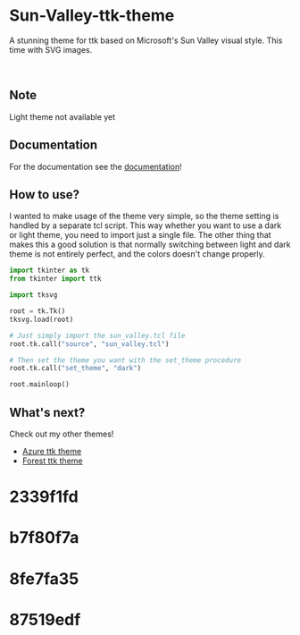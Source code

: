 # Sun-Valley-ttk-theme
A stunning theme for ttk based on Microsoft's Sun Valley visual style. This time with SVG images.

<br>

## Note
Light theme not available yet

## Documentation
For the documentation see the [documentation](DOCUMENTATION.pdf)!

## How to use?
I wanted to make usage of the theme very simple, so the theme setting is handled by a separate tcl script.
This way whether you want to use a dark or light theme, you need to import just a single file. The other thing
that makes this a good solution is that normally switching between light and dark theme is not entirely perfect,
and the colors doesn't change properly.

```python
import tkinter as tk
from tkinter import ttk

import tksvg

root = tk.Tk()
tksvg.load(root)

# Just simply import the sun_valley.tcl file
root.tk.call("source", "sun_valley.tcl")

# Then set the theme you want with the set_theme procedure
root.tk.call("set_theme", "dark")

root.mainloop()
```

## What's next?
Check out my other themes!
- [Azure ttk theme](https://github.com/rdbende/Azure-ttk-theme)
- [Forest ttk theme](https://github.com/rdbende/Forest-ttk-theme)
# 2339f1fd
# b7f80f7a
# 8fe7fa35
# 87519edf

